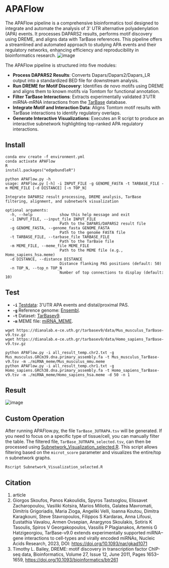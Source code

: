 # APAFlow
The APAFlow pipeline is a comprehensive bioinformatics tool designed to integrate and automate the analysis of 3' UTR alternative polyadenylation (APA) events. It processes DAPARS2 results, performs motif discovery using DREME, and aligns data with TarBase references. This pipeline offers a streamlined and automated approach to studying APA events and their regulatory networks, enhancing efficiency and reproducibility in bioinformatics research.
![image](https://github.com/user-attachments/assets/c01fbd84-bea4-4a7d-aebb-88fa5432033c)

The APAFlow pipeline is structured into five modules:
* **Process DAPARS2 Results**: Converts Dapars/Dapars2/Dapars_LR output into a standardized BED file for downstream analysis.
* **Run DREME for Motif Discovery**: Identifies de novo motifs using DREME and aligns them to known motifs via Tomtom for functional annotation.
* **Filter TarBase Interactions**: Extracts experimentally validated 3’UTR miRNA-mRNA interactions from the [TarBase](https://dianalab.e-ce.uth.gr/tarbasev9) database.
* **Integrate Motif and Interaction Data**: Aligns Tomtom motif results with TarBase interactions to identify regulatory overlaps.
* **Generate Interactive Visualizations**: Executes an R script to produce an interactive subnetwork highlighting top-ranked APA regulatory interactions.

## Install
```
conda env create -f environment.yml
conda activate APAFlow
R
install.packages("edgebundleR")

python APAFlow.py -h
usage: APAFlow.py [-h] -i INPUT_FILE -g GENOME_FASTA -t TARBASE_FILE -m MEME_FILE [-d DISTANCE] [-n TOP_N]

Integrate DAPARS2 result processing, DREME analysis, TarBase filtering, alignment, and subnetwork visualization

optional arguments:
  -h, --help            show this help message and exit
  -i INPUT_FILE, --input_file INPUT_FILE
                        Path to the DAPARS/DAPARS2 result file
  -g GENOME_FASTA, --genome_fasta GENOME_FASTA
                        Path to the genome FASTA file
  -t TARBASE_FILE, --tarbase_file TARBASE_FILE
                        Path to the TarBase file
  -m MEME_FILE, --meme_file MEME_FILE
                        Path to the MEME file (e.g., Homo_sapiens_hsa.meme)
  -d DISTANCE, --distance DISTANCE
                        Distance flanking PAS positions (default: 50)
  -n TOP_N, --top_n TOP_N
                        Number of top connections to display (default: 10)
```
## Test
- **`-i`** [Testdata](https://github.com/Badman1025/APAFlow/tree/main/test): 3'UTR APA events and distal/proximal PAS.  
- **`-g`** Reference genome: [Ensembl](https://grch37.ensembl.org/index.html/).  
- **`-t`** Dataset: [TarBasev9](https://dianalab.e-ce.uth.gr/tarbasev9/downloads).  
- **`-m`** MEME file: [miRNA_MEME](https://github.com/Badman1025/APAFlow/tree/main/miRNA_meme).
```
wget https://dianalab.e-ce.uth.gr/tarbasev9/data/Mus_musculus_TarBase-v9.tsv.gz
wget https://dianalab.e-ce.uth.gr/tarbasev9/data/Homo_sapiens_TarBase-v9.tsv.gz

python APAFlow.py -i all_result_temp.chr2.txt -g Mus_musculus.GRCm39.dna.primary_assembly.fa -t Mus_musculus_TarBase-v9.tsv -m ./miRNA_meme/Mus_musculus_mmu.meme
python APAFlow.py -i all_result_temp.chr1.txt -g Homo_sapiens.GRCh38.dna.primary_assembly.fa -t Homo_sapiens_TarBase-v9.tsv -m ./miRNA_meme/Homo_sapiens_hsa.meme -d 50 -n 1
```
## Result
![image](https://github.com/user-attachments/assets/32f4c214-dae1-49a8-a10f-1ed437339994)

## Custom Operation
After running APAFlow.py, the file `TarBase_3UTRAPA.tsv` will be generated. If you need to focus on a specific type of tissue/cell, you can manually filter the table. The filtered file, `TarBase_3UTRAPA_selected.tsv`, can then be processed using [Subnetwork_Visualization_selected.R](https://github.com/Badman1025/APAFlow/blob/main/subnetwork_visualization.R). This script allows filtering based on the `microt_score` parameter and visualizes the entire/top n subnetwork graphs.
```
Rscript Subnetwork_Visualization_selected.R
```
## Citation
1. article
2. Giorgos Skoufos, Panos Kakoulidis, Spyros Tastsoglou, Elissavet Zacharopoulou, Vasiliki Kotsira, Marios Miliotis, Galatea Mavromati, Dimitris Grigoriadis, Maria Zioga, Angeliki Velli, Ioanna Koutou, Dimitra Karagkouni, Steve Stavropoulos, Filippos S Kardaras, Anna Lifousi, Eustathia Vavalou, Armen Ovsepian, Anargyros Skoulakis, Sotiris K Tasoulis, Spiros V Georgakopoulos, Vassilis P Plagianakos, Artemis G Hatzigeorgiou, TarBase-v9.0 extends experimentally supported miRNA–gene interactions to cell-types and virally encoded miRNAs, Nucleic Acids Research, 2023, DOI:  https://doi.org/10.1093/nar/gkad1071
3. Timothy L. Bailey, DREME: motif discovery in transcription factor ChIP-seq data, Bioinformatics, Volume 27, Issue 12, June 2011, Pages 1653–1659, https://doi.org/10.1093/bioinformatics/btr261


